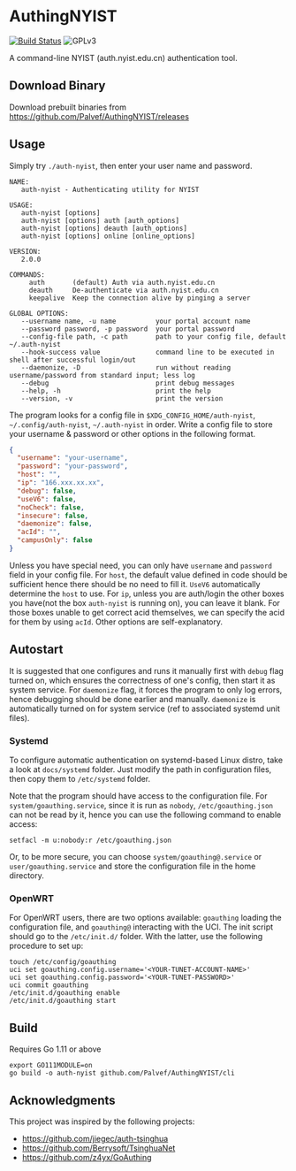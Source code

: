 # AuthingNYIST

[![Build Status](https://github.com/Palvef/AuthingNYIST/actions/workflows/go.yml/badge.svg)](https://github.com/Palvef/AuthingNYIST/actions)
![GPLv3](https://img.shields.io/badge/license-GPLv3-blue.svg)

A command-line NYIST (auth.nyist.edu.cn) authentication tool.

## Download Binary

Download prebuilt binaries from <https://github.com/Palvef/AuthingNYIST/releases>

## Usage

Simply try `./auth-nyist`, then enter your user name and password.

```help
NAME:
   auth-nyist - Authenticating utility for NYIST

USAGE:
   auth-nyist [options]
   auth-nyist [options] auth [auth_options]
   auth-nyist [options] deauth [auth_options]
   auth-nyist [options] online [online_options]

VERSION:
   2.0.0

COMMANDS:
     auth       (default) Auth via auth.nyist.edu.cn
     deauth     De-authenticate via auth.nyist.edu.cn
     keepalive  Keep the connection alive by pinging a server

GLOBAL OPTIONS:
   --username name, -u name          your portal account name
   --password password, -p password  your portal password
   --config-file path, -c path       path to your config file, default ~/.auth-nyist
   --hook-success value              command line to be executed in shell after successful login/out
   --daemonize, -D                   run without reading username/password from standard input; less log
   --debug                           print debug messages
   --help, -h                        print the help
   --version, -v                     print the version
```

The program looks for a config file in `$XDG_CONFIG_HOME/auth-nyist`, `~/.config/auth-nyist`, `~/.auth-nyist` in order.
Write a config file to store your username & password or other options in the following format.

```json
{
  "username": "your-username",
  "password": "your-password",
  "host": "",
  "ip": "166.xxx.xx.xx",
  "debug": false,
  "useV6": false,
  "noCheck": false,
  "insecure": false,
  "daemonize": false,
  "acId": "",
  "campusOnly": false
}
```

Unless you have special need, you can only have `username` and `password` field in your config file. For `host`, the default value defined in code should be sufficient hence there should be no need to fill it. `UseV6` automatically determine the `host` to use. For `ip`, unless you are auth/login the other boxes you have(not the box `auth-nyist` is running on), you can leave it blank. For those boxes unable to get correct acid themselves, we can specify the acid for them by using `acId`. Other options are self-explanatory.

## Autostart

It is suggested that one configures and runs it manually first with `debug` flag turned on, which ensures the correctness of one's config, then start it as system service. For `daemonize` flag, it forces the program to only log errors, hence debugging should be done earlier and manually. `daemonize` is automatically turned on for system service (ref to associated systemd unit files).

### Systemd

To configure automatic authentication on systemd-based Linux distro, take a look at `docs/systemd` folder. Just modify the path in configuration files, then copy them to `/etc/systemd` folder.

Note that the program should have access to the configuration file.
For `system/goauthing.service`, since it is run as `nobody`, `/etc/goauthing.json` can not be read by it, hence you can use the following command to enable access:

```shell
setfacl -m u:nobody:r /etc/goauthing.json
```

Or, to be more secure, you can choose `system/goauthing@.service` or `user/goauthing.service` and store the configuration file in the home directory.

### OpenWRT

For OpenWRT users, there are two options available: `goauthing` loading the configuration file, and `goauthing@` interacting with the UCI. The init script should go to the `/etc/init.d/` folder. With the latter, use the following procedure to set up:

```shell
touch /etc/config/goauthing
uci set goauthing.config.username='<YOUR-TUNET-ACCOUNT-NAME>'
uci set goauthing.config.password='<YOUR-TUNET-PASSWORD>'
uci commit goauthing
/etc/init.d/goauthing enable
/etc/init.d/goauthing start
```

## Build

Requires Go 1.11 or above

```shell
export GO111MODULE=on
go build -o auth-nyist github.com/Palvef/AuthingNYIST/cli
```

## Acknowledgments

This project was inspired by the following projects:

- <https://github.com/jiegec/auth-tsinghua>
- <https://github.com/Berrysoft/TsinghuaNet>
- <https://github.com/z4yx/GoAuthing>